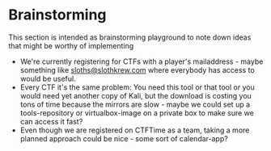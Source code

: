 # Brainstorming

This section is intended as brainstorming playground to note down ideas that might be worthy of implementing

 * We're currently registering for CTFs with a player's mailaddress - maybe something like sloths@slothkrew.com where everybody has access to would be useful.
 * Every CTF it's the same problem: You need this tool or that tool or you would need yet another copy of Kali, but the download is costing you tons of time because the mirrors are slow - maybe we could set up a tools-repository or virtualbox-image on a private box to make sure we can access it fast?
 * Even though we are registered on CTFTime as a team, taking a more planned approach could be nice - some sort of calendar-app?
